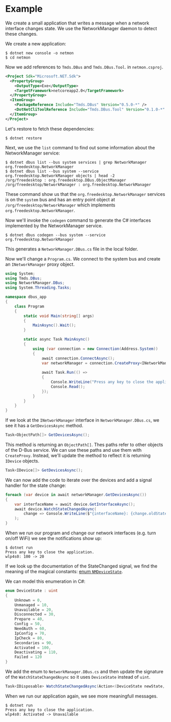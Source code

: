 # Example

We create a small application that writes a message when a network interface changes state.
We use the NetworkManager daemon to detect these changes.

We create a new application:

```
$ dotnet new console -o netmon
$ cd netmon
```

Now we add references to `Tmds.DBus` and `Tmds.DBus.Tool`. in `netmon.csproj`.

```xml
<Project Sdk="Microsoft.NET.Sdk">
  <PropertyGroup>
    <OutputType>Exe</OutputType>
    <TargetFramework>netcoreapp2.0</TargetFramework>
  </PropertyGroup>
  <ItemGroup>
    <PackageReference Include="Tmds.DBus" Version="0.5.0-*" />
    <DotNetCliToolReference Include="Tmds.DBus.Tool" Version="0.1.0-*" />
  </ItemGroup>
</Project>
```

Let's restore to fetch these dependencies:

```
$ dotnet restore
```

Next, we use the `list` command to find out some information about the NetworkManager service:
```
$ dotnet dbus list --bus system services | grep NetworkManager
org.freedesktop.NetworkManager
$ dotnet dbus list --bus system --service org.freedesktop.NetworkManager objects | head -2
/org/freedesktop : org.freedesktop.DBus.ObjectManager
/org/freedesktop/NetworkManager : org.freedesktop.NetworkManager
```

These command show us that the `org.freedesktop.NetworkManager` services is on the `system` bus
and has an entry point object at `/org/freedesktop/NetworkManager` which implements `org.freedesktop.NetworkManager`.

Now we'll invoke the `codegen` command to generate the C# interfaces implemented by the NetworkManager service.

```
$ dotnet dbus codegen --bus system --service org.freedesktop.NetworkManager
```

This generates a `NetworkManager.DBus.cs` file in the local folder.

Now we'll change a `Program.cs`. We connect to the system bus and create an `INetworkManager` proxy object.

```C#
using System;
using Tmds.DBus;
using NetworkManager.DBus;
using System.Threading.Tasks;

namespace dbus_app
{
    class Program
    {
        static void Main(string[] args)
        {
            MainAsync().Wait();
        }

        static async Task MainAsync()
        {
            using (var connection = new Connection(Address.System))
            {
                await connection.ConnectAsync();
                var networkManager = connection.CreateProxy<INetworkManager>("org.freedesktop.NetworkManager", "/org/freedesktop/NetworkManager");
                
                await Task.Run(() =>
                {
                    Console.WriteLine("Press any key to close the application.");
                    Console.Read();
                });
            }
        }
    }
}
```

If we look at the `INetworkManager` interface in `NetworkManager.DBus.cs`, we see it has a `GetDevicesAsync` method.
```C#
Task<ObjectPath[]> GetDevicesAsync();
```

This method is returning an `ObjectPath[]`. Thes paths refer to other objects of the D-Bus service. We can use these
paths and use them with `CreateProxy`. Instead, we'll update the method to reflect it is returning `IDevice` objects.

```C#
Task<IDevice[]> GetDevicesAsync();
```

We can now add the code to iterate over the devices and add a signal handler for the state change:
```C#
foreach (var device in await networkManager.GetDevicesAsync())
{
    var interfaceName = await device.GetInterfaceAsync();
    await device.WatchStateChangedAsync(
        change => Console.WriteLine($"{interfaceName}: {change.oldState} -> {change.newState}")
    );
}
```

When we run our program and change our network interfaces (e.g. turn on/off WiFi) we see the notifications show up:
```
$ dotnet run
Press any key to close the application.
wlp4s0: 100 -> 20
```

If we look up the documentation of the StateChanged signal, we find the meaning of the magical constants: [enum `NMDeviceState`](https://developer.gnome.org/NetworkManager/stable/nm-dbus-types.html#NMDeviceState).

We can model this enumeration in C#:
```C#
enum DeviceState : uint
{
    Unknown = 0,
    Unmanaged = 10,
    Unavailable = 20,
    Disconnected = 30,
    Prepare = 40,
    Config = 50,
    NeedAuth = 60,
    IpConfig = 70,
    IpCheck = 80,
    Secondaries = 90,
    Activated = 100,
    Deactivating = 110,
    Failed = 120
}
```

We add the enum to `NetworkManager.DBus.cs` and then update the signature of the `WatchStateChangedAsync` so it
uses `DeviceState` instead of `uint`.

```C#
Task<IDisposable> WatchStateChangedAsync(Action<(DeviceState newState, DeviceState oldState, uint reason)> action);
```

When we run our application again, we see more meaningfull messages.

```
$ dotnet run
Press any key to close the application.
wlp4s0: Activated -> Unavailable
```